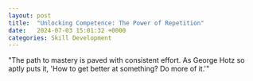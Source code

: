 ```yaml
---
layout: post
title:  "Unlocking Competence: The Power of Repetition"
date:   2024-07-03 15:01:32 +0000
categories: Skill Development
---
```


"The path to mastery is paved with consistent effort. As George Hotz so aptly puts it, 'How to get better at something? Do more of it.'"
